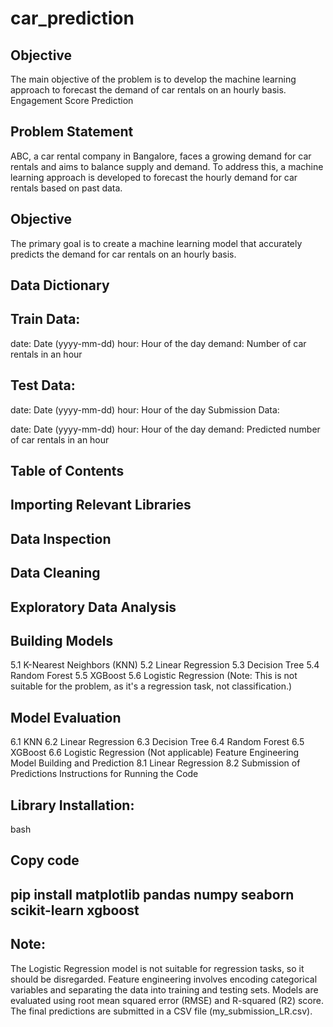 # car_prediction
## Objective
The main objective of the problem is to develop the machine learning approach to forecast the demand of car rentals on an hourly basis.
Engagement Score Prediction
## Problem Statement
ABC, a car rental company in Bangalore, faces a growing demand for car rentals and aims to balance supply and demand. To address this, a machine learning approach is developed to forecast the hourly demand for car rentals based on past data.

## Objective
The primary goal is to create a machine learning model that accurately predicts the demand for car rentals on an hourly basis.

## Data Dictionary
## Train Data:

date: Date (yyyy-mm-dd)
hour: Hour of the day
demand: Number of car rentals in an hour
## Test Data:

date: Date (yyyy-mm-dd)
hour: Hour of the day
Submission Data:

date: Date (yyyy-mm-dd)
hour: Hour of the day
demand: Predicted number of car rentals in an hour
## Table of Contents
## Importing Relevant Libraries
## Data Inspection
## Data Cleaning
## Exploratory Data Analysis
## Building Models
5.1 K-Nearest Neighbors (KNN)
5.2 Linear Regression
5.3 Decision Tree
5.4 Random Forest
5.5 XGBoost
5.6 Logistic Regression (Note: This is not suitable for the problem, as it's a regression task, not classification.)
## Model Evaluation
6.1 KNN
6.2 Linear Regression
6.3 Decision Tree
6.4 Random Forest
6.5 XGBoost
6.6 Logistic Regression (Not applicable)
Feature Engineering
Model Building and Prediction
8.1 Linear Regression
8.2 Submission of Predictions
Instructions for Running the Code
## Library Installation:

bash
## Copy code
## pip install matplotlib pandas numpy seaborn scikit-learn xgboost


## Note:

The Logistic Regression model is not suitable for regression tasks, so it should be disregarded.
Feature engineering involves encoding categorical variables and separating the data into training and testing sets.
Models are evaluated using root mean squared error (RMSE) and R-squared (R2) score.
The final predictions are submitted in a CSV file (my_submission_LR.csv).
